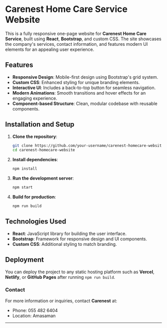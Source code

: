 # Carenest Home Care Service Website

This is a fully responsive one-page website for **Carenest Home Care Service**, built using **React**, **Bootstrap**, and custom CSS. The site showcases the company's services, contact information, and features modern UI elements for an appealing user experience.

## Features

- **Responsive Design**: Mobile-first design using Bootstrap's grid system.
- **Custom CSS**: Enhanced styling for unique branding elements.
- **Interactive UI**: Includes a back-to-top button for seamless navigation.
- **Modern Animations**: Smooth transitions and hover effects for an engaging experience.
- **Component-based Structure**: Clean, modular codebase with reusable components.
  

## Installation and Setup

1. **Clone the repository**:
   ```bash
   git clone https://github.com/your-username/carenest-homecare-website.git
   cd carenest-homecare-website
   ```

2. **Install dependencies**:
   ```bash
   npm install
   ```

3. **Run the development server**:
   ```bash
   npm start
   ```

4. **Build for production**:
   ```bash
   npm run build
   ```

## Technologies Used

- **React**: JavaScript library for building the user interface.
- **Bootstrap**: Framework for responsive design and UI components.
- **Custom CSS**: Additional styling to match branding.

## Deployment

You can deploy the project to any static hosting platform such as **Vercel**, **Netlify**, or **GitHub Pages** after running `npm run build`.

### Contact

For more information or inquiries, contact **Carenest** at:
- Phone: 055 482 6404
- Location: Amasaman

---
